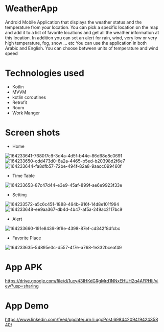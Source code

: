 # WeatherApp

Android Mobile Application that displays the weather status and the temperature from your location.
You can pick a specific location on the map and add it to a list of favorite locations and get all the weather information at this location.
In addition you can set an alert for rain, wind, very low or very high temperature, fog, snow … etc
You can use the application in both Arabic and English.
You can choose between units of temperature and wind speed

# Technologies used

- Kotlin
- MVVM
- kotlin coroutines
- Retrofit
- Room
- Work Manger

# Screen shots

- Home

![164233641-7680f7c8-3d4a-4d5f-b44e-86d68e8c0691](https://user-images.githubusercontent.com/55184522/193356601-a76114bb-1180-4524-9949-7ad88bc81416.jpeg)
![164233650-cdd473d0-6a2a-4465-b5ed-b20398d2f6e7](https://user-images.githubusercontent.com/55184522/193356610-12bd13b9-64fa-4c0e-a367-858e0aa3d5ef.jpeg)
![164233644-fa8dfb57-72be-494f-82a8-9aacc099460f](https://user-images.githubusercontent.com/55184522/193356614-9526dd21-6dbf-43dd-9156-b61c5493418d.jpeg)

- Time Table

![164233653-87c47d44-e3e9-45af-899f-ae6e9923f33e](https://user-images.githubusercontent.com/55184522/193356742-bc4db62b-396c-4fe5-aa11-62dda6832f99.jpeg)

- Setting

![164233572-a5c6c451-1888-464b-916f-14d8e101f994](https://user-images.githubusercontent.com/55184522/193356348-f1771486-8cdd-48d2-9588-fa458221dd13.jpg)
![164233648-ee9aa367-db4d-4b47-af5a-249ac2117bc9](https://user-images.githubusercontent.com/55184522/193356351-600fa48c-0b8a-4949-b3bb-d1afa35209c9.jpeg)

- Alert

![164233660-191e8439-9f9e-4398-87ef-cd342f8dfcbc](https://user-images.githubusercontent.com/55184522/193356654-982bd592-0d68-439c-bc6a-e09886d16810.jpeg)

- Favorite Place

![164233635-54895e0c-d557-4f7e-a768-1e332bceaf49](https://user-images.githubusercontent.com/55184522/193356701-822c01ec-27e0-4cc3-baa9-c58f9ffb98a1.jpeg)


# App APK
https://drive.google.com/file/d/1ucy43IHKdGRgMrd1NNxEHUH2q4AFPHIj/view?usp=sharing

# App Demo
https://www.linkedin.com/feed/update/urn:li:ugcPost:6984420941942435840/
